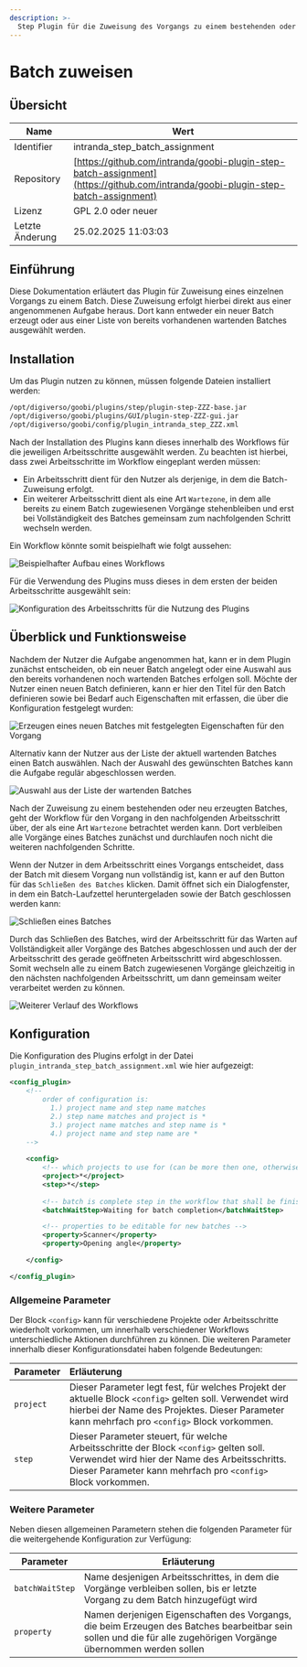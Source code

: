 ```yaml
---
description: >-
  Step Plugin für die Zuweisung des Vorgangs zu einem bestehenden oder neuen Batch
---
```


# Batch zuweisen

## Übersicht

Name                     | Wert
-------------------------|-----------
Identifier               | intranda_step_batch_assignment
Repository               | [https://github.com/intranda/goobi-plugin-step-batch-assignment](https://github.com/intranda/goobi-plugin-step-batch-assignment)
Lizenz              | GPL 2.0 oder neuer 
Letzte Änderung    | 25.02.2025 11:03:03


## Einführung
Diese Dokumentation erläutert das Plugin für Zuweisung eines einzelnen Vorgangs zu einem Batch. Diese Zuweisung erfolgt hierbei direkt aus einer angenommenen Aufgabe heraus. Dort kann entweder ein neuer Batch erzeugt oder aus einer Liste von bereits vorhandenen wartenden Batches ausgewählt werden. 

## Installation
Um das Plugin nutzen zu können, müssen folgende Dateien installiert werden:

```bash
/opt/digiverso/goobi/plugins/step/plugin-step-ZZZ-base.jar
/opt/digiverso/goobi/plugins/GUI/plugin-step-ZZZ-gui.jar
/opt/digiverso/goobi/config/plugin_intranda_step_ZZZ.xml
```

Nach der Installation des Plugins kann dieses innerhalb des Workflows für die jeweiligen Arbeitsschritte ausgewählt werden. Zu beachten ist hierbei, dass zwei Arbeitsschritte im Workflow eingeplant werden müssen:

- Ein Arbeitsschritt dient für den Nutzer als derjenige, in dem die Batch-Zuweisung erfolgt. 
- Ein weiterer Arbeitsschritt dient als eine Art `Wartezone`, in dem alle bereits zu einem Batch zugewiesenen Vorgänge stehenbleiben und erst bei Vollständigkeit des Batches gemeinsam zum nachfolgenden Schritt wechseln werden. 
 
Ein Workflow könnte somit beispielhaft wie folgt aussehen:

![Beispielhafter Aufbau eines Workflows](images/goobi-plugin-step-batch-assignment_screen1_de.png)

Für die Verwendung des Plugins muss dieses in dem ersten der beiden Arbeitsschritte ausgewählt sein:

![Konfiguration des Arbeitsschritts für die Nutzung des Plugins](images/goobi-plugin-step-batch-assignment_screen2_de.png)

## Überblick und Funktionsweise
Nachdem der Nutzer die Aufgabe angenommen hat, kann er in dem Plugin zunächst entscheiden, ob ein neuer Batch angelegt oder eine Auswahl aus den bereits vorhandenen noch wartenden Batches erfolgen soll. Möchte der Nutzer einen neuen Batch definieren, kann er hier den Titel für den Batch definieren sowie bei Bedarf auch Eigenschaften mit erfassen, die über die Konfiguration festgelegt wurden:

![Erzeugen eines neuen Batches mit festgelegten Eigenschaften für den Vorgang](images/goobi-plugin-step-batch-assignment_screen3_de.png)

Alternativ kann der Nutzer aus der Liste der aktuell wartenden Batches einen Batch auswählen. Nach der Auswahl des gewünschten Batches kann die Aufgabe regulär abgeschlossen werden.

![Auswahl aus der Liste der wartenden Batches](images/goobi-plugin-step-batch-assignment_screen4_de.png)

Nach der Zuweisung zu einem bestehenden oder neu erzeugten Batches, geht der Workflow für den Vorgang in den nachfolgenden Arbeitsschritt über, der als eine Art `Wartezone` betrachtet werden kann. Dort verbleiben alle Vorgänge eines Batches zunächst und durchlaufen noch nicht die weiteren nachfolgenden Schritte. 

Wenn der Nutzer in dem Arbeitsschritt eines Vorgangs entscheidet, dass der Batch mit diesem Vorgang nun vollständig ist, kann er auf den Button für das `Schließen des Batches` klicken. Damit öffnet sich ein Dialogfenster, in dem ein Batch-Laufzettel heruntergeladen sowie der Batch geschlossen werden kann:

![Schließen eines Batches](images/goobi-plugin-step-batch-assignment_screen5_de.png)

Durch das Schließen des Batches, wird der Arbeitsschritt für das Warten auf Vollständigkeit aller Vorgänge des Batches abgeschlossen und auch der der Arbeitsschritt des gerade geöffneten Arbeitsschritt wird abgeschlossen. Somit wechseln alle zu einem Batch zugewiesenen Vorgänge gleichzeitig in den nächsten nachfolgenden Arbeitsschritt, um dann gemeinsam weiter verarbeitet werden zu können.

![Weiterer Verlauf des Workflows](images/goobi-plugin-step-batch-assignment_screen6_de.png)

## Konfiguration
Die Konfiguration des Plugins erfolgt in der Datei `plugin_intranda_step_batch_assignment.xml` wie hier aufgezeigt:

```xml
<config_plugin>
    <!--
        order of configuration is:
          1.) project name and step name matches
          2.) step name matches and project is *
          3.) project name matches and step name is *
          4.) project name and step name are *
	-->
    
    <config>
        <!-- which projects to use for (can be more then one, otherwise use *) -->
        <project>*</project>
        <step>*</step>
        
        <!-- batch is complete step in the workflow that shall be finished once the last process is added to the batch -->
        <batchWaitStep>Waiting for batch completion</batchWaitStep>

        <!-- properties to be editable for new batches -->
        <property>Scanner</property>
        <property>Opening angle</property>

    </config>

</config_plugin>

```

### Allgemeine Parameter 
Der Block `<config>` kann für verschiedene Projekte oder Arbeitsschritte wiederholt vorkommen, um innerhalb verschiedener Workflows unterschiedliche Aktionen durchführen zu können. Die weiteren Parameter innerhalb dieser Konfigurationsdatei haben folgende Bedeutungen: 

| Parameter | Erläuterung | 
| :-------- | :---------- | 
| `project` | Dieser Parameter legt fest, für welches Projekt der aktuelle Block `<config>` gelten soll. Verwendet wird hierbei der Name des Projektes. Dieser Parameter kann mehrfach pro `<config>` Block vorkommen. | 
| `step` | Dieser Parameter steuert, für welche Arbeitsschritte der Block `<config>` gelten soll. Verwendet wird hier der Name des Arbeitsschritts. Dieser Parameter kann mehrfach pro `<config>` Block vorkommen. | 


### Weitere Parameter 
Neben diesen allgemeinen Parametern stehen die folgenden Parameter für die weitergehende Konfiguration zur Verfügung: 


Parameter               | Erläuterung
------------------------|------------------------------------
`batchWaitStep`         | Name desjenigen Arbeitsschrittes, in dem die Vorgänge verbleiben sollen, bis er letzte Vorgang zu dem Batch hinzugefügt wird
`property`              | Namen derjenigen Eigenschaften des Vorgangs, die beim Erzeugen des Batches bearbeitbar sein sollen und die für alle zugehörigen Vorgänge übernommen werden sollen